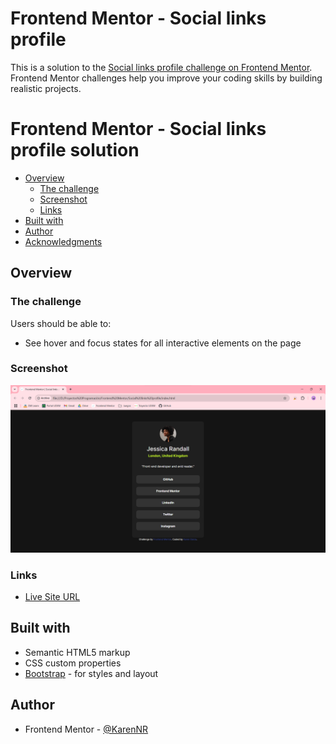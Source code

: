 # Frontend Mentor - Social links profile

This is a solution to the [Social links profile challenge on Frontend Mentor](https://www.frontendmentor.io/challenges/social-links-profile-UG32l9m6dQ). Frontend Mentor challenges help you improve your coding skills by building realistic projects. 

# Frontend Mentor - Social links profile solution

- [Overview](#overview)
  - [The challenge](#the-challenge)
  - [Screenshot](#screenshot)
  - [Links](#links)
- [Built with](#built-with)
- [Author](#author)
- [Acknowledgments](#acknowledgments)

## Overview

### The challenge

Users should be able to:

- See hover and focus states for all interactive elements on the page

### Screenshot

![](./final-result.png)

### Links

- [Live Site URL](https://social-links-profile-f6sr6ptrh-karennrs-projects.vercel.app/)

## Built with

- Semantic HTML5 markup
- CSS custom properties
- [Bootstrap](https://getbootstrap.com/) - for styles and layout

## Author

- Frontend Mentor - [@KarenNR](https://www.frontendmentor.io/profile/KarenNR)